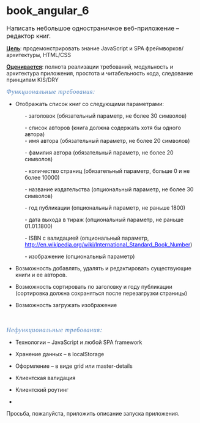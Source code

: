 # book_angular_6
<p style="margin-bottom: 0.35cm"><font style="font-size: 12pt">Написать небольшое одностраничное веб-приложение &ndash; редактор книг.</font></p>
<p style="margin-bottom: 0.35cm"><u><b>Цель</b></u>: продемонстрировать знание <span lang="en-US">JavaScript</span> и <span lang="en-US">SPA</span> фреймворков/архитектуры, HTML/CSS</p>
<p style="margin-bottom: 0.35cm"><u><b>Оценивается</b></u>: полнота реализации требований, модульность и архитектура приложения, простота и читабельность кода, следование принципам <span lang="en-US">KIS</span>/<span lang="en-US">DRY</span></p>
<p style="margin-bottom: 0.35cm; letter-spacing: 0.8pt"><font color="#4f81bd"><font face="Cambria, serif"><font style="font-size: 12pt"><i>Функциональные требования:</i></font></font></font></p>
<ul>
	<li>
		<p style="margin-bottom: 0.35cm">Отображать список книг со следующими параметрами:</p>
	</li>
</ul>
<p style="margin-left: 1.27cm; margin-bottom: 0.35cm">- заголовок (обязательный параметр, не более 30 символов)</p>
<p style="margin-left: 1.27cm; margin-bottom: 0.35cm">- список авторов (книга должна содержать хотя бы одного автора)<br>
	- имя автора (обязательный параметр, не более 20 символов)</p>
<p style="margin-left: 1.27cm; margin-bottom: 0.35cm">- фамилия автора (обязательный параметр, не более 20 символов)</p>
<p style="margin-left: 1.27cm; margin-bottom: 0.35cm">- количество страниц (обязательный параметр, больше 0 и не более 10000)</p>
<p style="margin-left: 1.27cm; margin-bottom: 0.35cm">- название издательства (опциональный параметр, не более 30 символов)</p>
<p style="margin-left: 1.27cm; margin-bottom: 0.35cm">- год публикации (опциональный параметр, не раньше 1800)</p>
<p style="margin-left: 1.27cm; margin-bottom: 0.35cm">- дата выхода в тираж (опциональный параметр, не раньше 01.01.1800)</p>
<p style="margin-left: 1.27cm; margin-bottom: 0.35cm">- <span lang="en-US">ISBN</span> с валидацией (опциональный параметр, <a href="http://en.wikipedia.org/wiki/International_Standard_Book_Number"><font color="#0000ff"><u><span lang="en-US">http</span></u></font><font color="#0000ff"><u>://</u></font><font color="#0000ff"><u><span lang="en-US">en</span></u></font><font color="#0000ff"><u>.</u></font><font color="#0000ff"><u><span lang="en-US">wikipedia</span></u></font><font color="#0000ff"><u>.</u></font><font color="#0000ff"><u><span lang="en-US">org</span></u></font><font color="#0000ff"><u>/</u></font><font color="#0000ff"><u><span lang="en-US">wiki</span></u></font><font color="#0000ff"><u>/</u></font><font color="#0000ff"><u><span lang="en-US">International</span></u></font><font color="#0000ff"><u>_</u></font><font color="#0000ff"><u><span lang="en-US">Standard</span></u></font><font color="#0000ff"><u>_</u></font><font color="#0000ff"><u><span lang="en-US">Book</span></u></font><font color="#0000ff"><u>_</u></font><font color="#0000ff"><u><span lang="en-US">Number</span></u></font></a>)</p>
<p style="margin-left: 1.27cm; margin-bottom: 0.35cm">- изображение (опциональный параметр)</p>
<ul>
	<li>
		<p style="margin-bottom: 0.35cm">Возможность добавлять, удалять и редактировать существующие книги и ее авторов.</p>
	</li>
	<li>
		<p style="margin-bottom: 0.35cm">Возможность сортировать по заголовку и году публикации (сортировка должна сохраняться после перезагрузки страницы)</p>
	</li>
	<li>
		<p style="margin-bottom: 0.35cm">Возможность загружать изображение<br>
			<br>
			&nbsp;</p>
	</li>
</ul>
<p style="margin-bottom: 0.35cm; letter-spacing: 0.8pt"><font color="#4f81bd"><font face="Cambria, serif"><font style="font-size: 12pt"><i>Нефункциональные требования:</i></font></font></font></p>
<ul>
	<li>
		<p style="margin-bottom: 0.35cm">Технологии &ndash; <span lang="en-US">JavaScript</span> и любой <span lang="en-US">SPA</span> <span lang="en-US">framework</span></p>
	</li>
	<li>
		<p style="margin-bottom: 0.35cm">Хранение данных &ndash; в <span lang="en-US">localStorage</span></p>
	</li>
	<li>
		<p style="margin-bottom: 0.35cm">Оформление &ndash; в виде <span lang="en-US">grid</span> или <span lang="en-US">master</span>-<span lang="en-US">details</span></p>
	</li>
	<li>
		<p style="margin-bottom: 0.35cm">Клиентская валидация</p>
	</li>
	<li>
		<p style="margin-bottom: 0.35cm">Клиентский роутинг</p>
	</li>
	<li>
		<p style="margin-bottom: 0.35cm"><a name="_GoBack"></a></p>
	</li>
</ul>
<p style="margin-bottom: 0.35cm">Просьба, пожалуйста, приложить описание запуска приложения.</p>
<p>&nbsp;</p>

